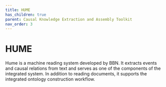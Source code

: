 ```yaml
---
title: HUME
has_children: true
parent: Causal Knowledge Extraction and Assembly Toolkit
nav_order: 3
---
```

# HUME

Hume is a machine reading system developed by BBN. It extracts events and
causal relations from text and serves as one of the components of the
integrated system. In addition to reading documents, it supports the
integrated ontology construction workflow.
